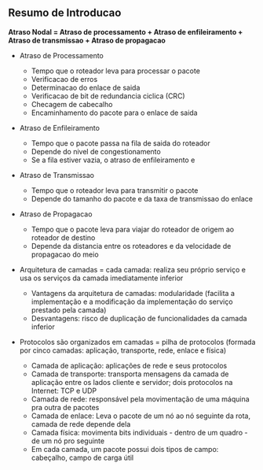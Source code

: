 ## Resumo de Introducao

**Atraso Nodal = Atraso de processamento + Atraso de enfileiramento + Atraso de transmissao + Atraso de propagacao**

- Atraso de Processamento
    - Tempo que o roteador leva para processar o pacote
    - Verificacao de erros
    - Determinacao do enlace de saida
    - Verificacao de bit de redundancia ciclica (CRC)
    - Checagem de cabecalho
    - Encaminhamento do pacote para o enlace de saida

- Atraso de Enfileiramento
    - Tempo que o pacote passa na fila de saida do roteador
    - Depende do nivel de congestionamento
    - Se a fila estiver vazia, o atraso de enfileiramento e

- Atraso de Transmissao
    - Tempo que o roteador leva para transmitir o pacote
    - Depende do tamanho do pacote e da taxa de transmissao do enlace

- Atraso de Propagacao
    - Tempo que o pacote leva para viajar do roteador de origem ao roteador de destino
    - Depende da distancia entre os roteadores e da velocidade de propagacao do meio

- Arquitetura de camadas = cada camada: realiza seu próprio serviço e usa os serviços da camada imediatamente inferior
    - Vantagens da arquitetura de camadas: modularidade (facilita a implementação e a modificação da implementação do serviço prestado pela camada)
    - Desvantagens: risco de duplicação de funcionalidades da camada inferior

- Protocolos são organizados em camadas = pilha de protocolos (formada por cinco camadas: aplicação, transporte, rede, enlace e física)
    - Camada de aplicação: aplicações de rede e seus protocolos
    - Camada de transporte: transporta mensagens da camada de aplicação entre os lados cliente e servidor; dois protocolos na Internet: TCP e UDP
    - Camada de rede: responsável pela movimentação de uma máquina pra outra de pacotes
    - Camada de enlace: Leva o pacote de um nó ao nó seguinte da rota, camada de rede depende dela
    - Camada física: movimenta bits individuais - dentro de um quadro - de um nó pro seguinte
    - Em cada camada, um pacote possui dois tipos de campo: cabeçalho, campo de carga útil